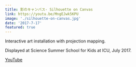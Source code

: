 ```yaml
---
title: 影のキャンバス- Silhouette on Canvas
link: https://youtu.be/MngEJwk5KPU
image: './silhouette-on-canvas.jpg'
date: '2017-7-17'
featured: true
---
```


<!-- 2017年7月制作/ICU子ども科学教室にて展示 (Science Summer School for Kids at ICU, July 2017) -->
<!-- >キャンバスの前に立つと、現れるのはラフな輪郭で描かれたデジタルな「影」 -->
<!-- > 近づいてみると、ぱあっと広がるのは万華鏡のように色彩豊かな「影」 -->
<!-- > プロジェクタが作り出す、暗く力強いアナログな「影」 -->
<!-- > 時折影は止まり、キャンバスの上にできあがるのはデジタル、アナログ、そしてカラフルな「影」が織りなす一つの「絵画」 -->
<!-- > そんな不思議な絵画が、生まれては消えてゆく -->
<!-- Standing before the canvas, Digital silhouettes emerge in rough contours.   -->
<!-- As you draw near,  a kaleidoscope of vibrant "shadows" unfolds.   -->
<!-- Projector-born, these analog shades cast their dark, potent forms.   -->
<!-- At times, the shadows pause, Weaving a singular "painting" on canvas—   -->
<!-- A tapestry of digital, analog, and colorful shade.   -->
<!-- This curious artwork, -->
<!-- Born and vanishing, -->
<!-- In an endless cycle of creation. -->

Interactive art installation with projection mapping.

Displayed at Science Summer School for Kids at ICU, July 2017.

[YouTube](https://youtu.be/MngEJwk5KPU)

